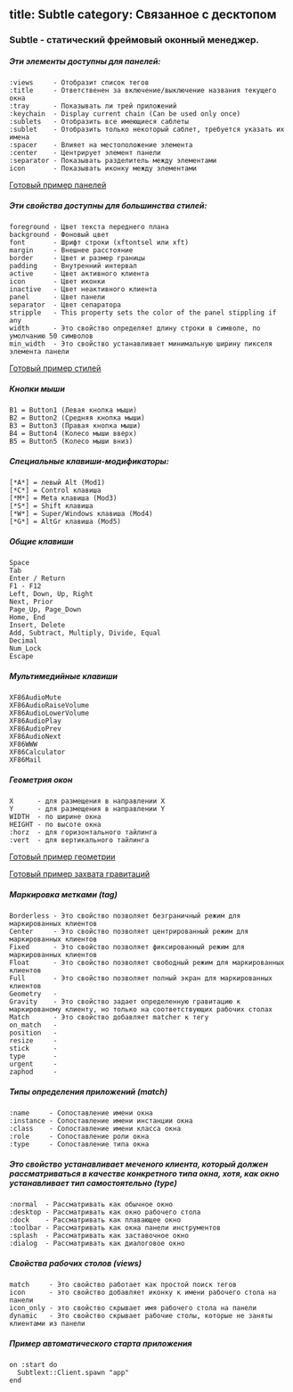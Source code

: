 title: Subtle
category: Связанное с десктопом
---
### Subtle - статический фреймовый оконный менеджер.

##### Эти элементы доступны для панелей:
```
:views     - Отобразит список тегов
:title     - Ответственен за включение/выключение названия текущего окна
:tray      - Показывать ли трей приложений
:keychain  - Display current chain (Can be used only once)
:sublets   - Отобразить все имеющиеся саблеты
:sublet    - Отобразить только некоторый саблет, требуется указать их имена
:spacer    - Влияет на местоположение элемента
:center    - Центрирует элемент панели
:separator - Показывать разделитель между элементами
icon       - Показывать иконку между элементами
```

[Готовый пример панелей](https://gist.github.com/KronoZed/0b92e9a3361a623f9a73#file-panels-rb)

##### Эти свойства доступны для большинства стилей:
```
foreground - Цвет текста переднего плана
background - Фоновый цвет
font       - Шрифт строки (xftontsel или xft)
margin     - Внешнее расстояние
border     - Цвет и размер границы
padding    - Внутренний интервал
active     - Цвет активного клиента
icon       - Цвет иконки
inactive   - Цвет неактивного клиента
panel      - Цвет панели
separator  - Цвет сепаратора
stripple   - This property sets the color of the panel stippling if any
width      - Это свойство определяет длину строки в символе, по умолчанию 50 символов
min_width  - Это свойство устанавливает минимальную ширину пикселя элемента панели
```

[Готовый пример стилей](https://gist.github.com/KronoZed/0b92e9a3361a623f9a73#file-styles-rb)

##### Кнопки мыши
```
B1 = Button1 (Левая кнопка мыши)
B2 = Button2 (Средняя кнопка мыши)
B3 = Button3 (Правая кнопка мыши)
B4 = Button4 (Колесо мыши вверх)
B5 = Button5 (Колесо мыши вниз)
```

##### Специальные клавиши-модификаторы:
```
[*A*] = левый Alt (Mod1)
[*C*] = Control клавиша
[*M*] = Meta клавиша (Mod3)
[*S*] = Shift клавиша
[*W*] = Super/Windows клавиша (Mod4)
[*G*] = AltGr клавиша (Mod5)
```

##### Общие клавиши
```
Space
Tab
Enter / Return
F1 - F12
Left, Down, Up, Right
Next, Prior
Page_Up, Page_Down
Home, End
Insert, Delete
Add, Subtract, Multiply, Divide, Equal
Decimal
Num_Lock
Escape
```

##### Мультимедийные клавиши
```
XF86AudioMute
XF86AudioRaiseVolume
XF86AudioLowerVolume
XF86AudioPlay
XF86AudioPrev
XF86AudioNext
XF86WWW
XF86Calculator
XF86Mail
```

##### Геометрия окон
```
X      - для размещения в направлении X
Y      - для размещения в направлении Y
WIDTH  - по ширине окна
HEIGHT - по высоте окна
:horz  - для горизонтального тайлинга
:vert  - для вертикального тайлинга
```

[Готовый пример геометрии](https://gist.github.com/KronoZed/0b92e9a3361a623f9a73#file-gravities-rb)

[Готовый пример захвата гравитаций](https://gist.github.com/KronoZed/0b92e9a3361a623f9a73#file-grabs-rb)

##### Маркировка метками (tag)
```
Borderless - Это свойство позволяет безграничный режим для маркированных клиентов
Center     - Это свойство позволяет центрированный режим для маркированных клиентов
Fixed      - Это свойство позволяет фиксированный режим для маркированных клиентов
Float      - Это свойство позволяет свободный режим для маркированных клиентов
Full       - Это свойство позволяет полный экран для маркированных клиентов
Geometry   -
Gravity    - Это свойство задает определенную гравитацию к маркированому клиенту, но только на соответствующих рабочих столах
Match      - Это свойство добавляет matcher к тегу
on_match   -
position   -
resize     -
stick      -
type       -
urgent     -
zaphod     -
```

##### Типы определения приложений (match)
```
:name     - Сопоставление имени окна
:instance - Сопоставление имени инстанции окна
:class    - Сопоставление имени класса окна
:role     - Сопоставление роли окна
:type     - Сопоставление типа окна
```

##### Это свойство устанавливает меченого клиента, который должен рассматриваться в качестве конкретного типа окна, хотя, как окно устанавливает тип самостоятельно (type)
```
:normal  - Рассматривать как обычное окно
:desktop - Рассматривать как окно рабочего стола
:dock    - Рассматривать как плавающее окно
:toolbar - Рассматривать как окна панели инструментов
:splash  - Рассматривать как заставочное окно
:dialog  - Рассматривать как диалоговое окно
```

##### Свойства рабочих столов (views)
```
match     - Это свойство работает как простой поиск тегов
icon      - это свойство добавляет иконку к имени рабочего стола на панели
icon_only - это свойство скрывает имя рабочего стола на панели
dynamic   - Это свойство скрывает рабочие столы, которые не заняты клиентами из панели
```

##### Пример автоматического старта приложения
```
on :start do
  Subtlext::Client.spawn "app"
end
```
